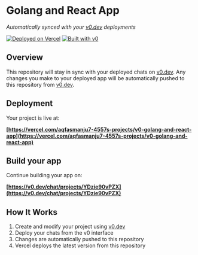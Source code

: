 # Golang and React App

*Automatically synced with your [v0.dev](https://v0.dev) deployments*

[![Deployed on Vercel](https://img.shields.io/badge/Deployed%20on-Vercel-black?style=for-the-badge&logo=vercel)](https://vercel.com/aqfasmanju7-4557s-projects/v0-golang-and-react-app)
[![Built with v0](https://img.shields.io/badge/Built%20with-v0.dev-black?style=for-the-badge)](https://v0.dev/chat/projects/YDzie90vPZX)

## Overview

This repository will stay in sync with your deployed chats on [v0.dev](https://v0.dev).
Any changes you make to your deployed app will be automatically pushed to this repository from [v0.dev](https://v0.dev).

## Deployment

Your project is live at:

**[https://vercel.com/aqfasmanju7-4557s-projects/v0-golang-and-react-app](https://vercel.com/aqfasmanju7-4557s-projects/v0-golang-and-react-app)**

## Build your app

Continue building your app on:

**[https://v0.dev/chat/projects/YDzie90vPZX](https://v0.dev/chat/projects/YDzie90vPZX)**

## How It Works

1. Create and modify your project using [v0.dev](https://v0.dev)
2. Deploy your chats from the v0 interface
3. Changes are automatically pushed to this repository
4. Vercel deploys the latest version from this repository